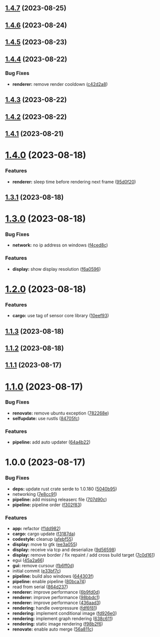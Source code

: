 ## [1.4.7](https://github.com/RouHim/sensor-display/compare/v1.4.6...v1.4.7) (2023-08-25)

## [1.4.6](https://github.com/RouHim/sensor-display/compare/v1.4.5...v1.4.6) (2023-08-24)

## [1.4.5](https://github.com/RouHim/sensor-display/compare/v1.4.4...v1.4.5) (2023-08-23)

## [1.4.4](https://github.com/RouHim/sensor-display/compare/v1.4.3...v1.4.4) (2023-08-22)


### Bug Fixes

* **renderer:** remove render cooldown ([c42d2a8](https://github.com/RouHim/sensor-display/commit/c42d2a80ba91d6c6981e531a682e37234f67ebdd))

## [1.4.3](https://github.com/RouHim/sensor-display/compare/v1.4.2...v1.4.3) (2023-08-22)

## [1.4.2](https://github.com/RouHim/sensor-display/compare/v1.4.1...v1.4.2) (2023-08-22)

## [1.4.1](https://github.com/RouHim/sensor-display/compare/v1.4.0...v1.4.1) (2023-08-21)

# [1.4.0](https://github.com/RouHim/sensor-display/compare/v1.3.1...v1.4.0) (2023-08-18)


### Features

* **renderer:** sleep time before rendering next frame ([95d0f20](https://github.com/RouHim/sensor-display/commit/95d0f20c621a908b1ffdabd6c28d11190aa27813))

## [1.3.1](https://github.com/RouHim/sensor-display/compare/v1.3.0...v1.3.1) (2023-08-18)

# [1.3.0](https://github.com/RouHim/sensor-display/compare/v1.2.0...v1.3.0) (2023-08-18)


### Bug Fixes

* **network:** no ip address on windows ([f4ced8c](https://github.com/RouHim/sensor-display/commit/f4ced8cf5d3ab37826687e6493f73c8b838b0578))


### Features

* **display:** show display resolution ([f6a0596](https://github.com/RouHim/sensor-display/commit/f6a05960f286cd8ab25723cdc2b08647ac98c94c))

# [1.2.0](https://github.com/RouHim/sensor-display/compare/v1.1.3...v1.2.0) (2023-08-18)


### Features

* **cargo:** use tag of sensor core library ([10eef93](https://github.com/RouHim/sensor-display/commit/10eef93164370b3a78fbadc725a0a559d7b1a6e5))

## [1.1.3](https://github.com/RouHim/sensor-display/compare/v1.1.2...v1.1.3) (2023-08-18)

## [1.1.2](https://github.com/RouHim/sensor-display/compare/v1.1.1...v1.1.2) (2023-08-18)

## [1.1.1](https://github.com/RouHim/sensor-display/compare/v1.1.0...v1.1.1) (2023-08-17)

# [1.1.0](https://github.com/RouHim/sensor-display/compare/v1.0.0...v1.1.0) (2023-08-17)


### Bug Fixes

* **renovate:** remove ubuntu exception ([782268e](https://github.com/RouHim/sensor-display/commit/782268ede2f7fc43a4e215cd084b30968fe27cf9))
* **selfupdate:** use rustls ([84705fc](https://github.com/RouHim/sensor-display/commit/84705fc52c5822233b7d02e1e22f887c15094293))


### Features

* **pipeline:** add auto updater ([64a4b22](https://github.com/RouHim/sensor-display/commit/64a4b22c8f67483650958a3d36e2af0d5ec3740e))

# 1.0.0 (2023-08-17)


### Bug Fixes

* **deps:** update rust crate serde to 1.0.180 ([5040b95](https://github.com/RouHim/sensor-display/commit/5040b957ce06467f77f555e5be7570980857b5d6))
* networking ([7e8cc91](https://github.com/RouHim/sensor-display/commit/7e8cc91ff4190742536f5114a8948e5101459e30))
* **pipeline:** add missing releaserc file ([707d90c](https://github.com/RouHim/sensor-display/commit/707d90c495228b77537acfe7398889dd135ecbf9))
* **pipeline:** pipeline order ([f302f83](https://github.com/RouHim/sensor-display/commit/f302f83cf95b14ecc84cd4f3f8c12f621f9159b5))


### Features

* **app:** refactor ([f1dd982](https://github.com/RouHim/sensor-display/commit/f1dd982c06defec9f73c33ebc01b7bdf84ee49b1))
* **cargo:** cargo update ([f3187da](https://github.com/RouHim/sensor-display/commit/f3187da479ffe1b7916502f69cb99a374a930116))
* **codestyle:** cleanup ([afebf55](https://github.com/RouHim/sensor-display/commit/afebf550f6bcf8755966054b5bc8ccf72e6eb3ba))
* **display:** move to gtk ([ee3a055](https://github.com/RouHim/sensor-display/commit/ee3a05591178803836a6e94da24aa742355ca8a0))
* **display:** receive via tcp and deserialize ([9d56598](https://github.com/RouHim/sensor-display/commit/9d565982662e3ab0ce795d7988b94a15a4ce1a04))
* **display:** remove border / fix repaint / add cross build target ([7c0d161](https://github.com/RouHim/sensor-display/commit/7c0d161bd156660380710a8e3edd5f4f13b713c4))
* egui ([45a2a66](https://github.com/RouHim/sensor-display/commit/45a2a662081f196e7e31ffa5ee43eca5b3260ad9))
* **gui:** remove cursour ([fb6ff0d](https://github.com/RouHim/sensor-display/commit/fb6ff0d0cd758fbc6d584ad826ef77495e451f41))
* initial commit ([e33bf7c](https://github.com/RouHim/sensor-display/commit/e33bf7c12b4d21441cf0af88c84da56b1b051de8))
* **pipeline:** build also windows ([644303f](https://github.com/RouHim/sensor-display/commit/644303f9cc266b1f54237b8d5f80ae083bac0a41))
* **pipeline:** enable pipeline ([80bca74](https://github.com/RouHim/sensor-display/commit/80bca74c40ac18afe1c9716743502d24c98d8854))
* read from serial ([864d237](https://github.com/RouHim/sensor-display/commit/864d2374c4d400a04910b8f99a4999f688da6eba))
* **renderer:** improve performance ([6b9fd0d](https://github.com/RouHim/sensor-display/commit/6b9fd0d689bac26f845e53908e08d38119a0d303))
* **renderer:** improve performance ([98bbdc1](https://github.com/RouHim/sensor-display/commit/98bbdc1fe324e3e68f3523fcb08e3d295951df6a))
* **renderer:** improve performance ([436aad3](https://github.com/RouHim/sensor-display/commit/436aad3fd92cea0835b489020293b30ad6aae6bc))
* **rendering:** handle overpressure ([fdf6f81](https://github.com/RouHim/sensor-display/commit/fdf6f813450eb3380224b486cfa4f11533af1718))
* **rendering:** implement conditional image ([fd926e0](https://github.com/RouHim/sensor-display/commit/fd926e0033652a9f8d36c10c730ef71f70e7184b))
* **rendering:** implement graph rendering ([638c611](https://github.com/RouHim/sensor-display/commit/638c6114c655f2cc11c81add1961091763071931))
* **rendering:** static image rendering ([f98b2f6](https://github.com/RouHim/sensor-display/commit/f98b2f6233c37a0bb6eb56041baa24312bd13318))
* **renovate:** enable auto merge ([56a811c](https://github.com/RouHim/sensor-display/commit/56a811cf3336e61e32317228e69757cb78bd9abd))
